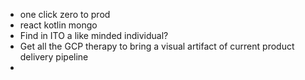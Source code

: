 - one click zero to prod
- react kotlin mongo
- Find in ITO a like minded individual?
- Get all the GCP therapy to bring a visual artifact of current product delivery pipeline
-